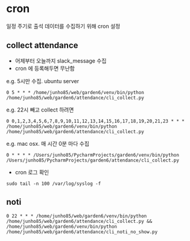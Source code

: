 # cron
일정 주기로 출석 데이터를 수집하기 위해 cron 설정

## collect attendance
* 어제부터 오늘까지 slack_message 수집
* cron 에 등록해두면 무난함

e.g. 5시만 수집. ubuntu server
```
0 5 * * * /home/junho85/web/garden6/venv/bin/python /home/junho85/web/garden6/attendance/cli_collect.py
```

e.g. 22시 빼고 collect 하려면
```
0 0,1,2,3,4,5,6,7,8,9,10,11,12,13,14,15,16,17,18,19,20,21,23 * * * /home/junho85/web/garden6/venv/bin/python /home/junho85/web/garden6/attendance/cli_collect.py
```

e.g. mac osx. 매 시간 0분 마다 수집
```
0 * * * * /Users/junho85/PycharmProjects/garden6/venv/bin/python /Users/junho85/PycharmProjects/garden6/attendance/cli_collect.py
```

* cron 로그 확인
```
sudo tail -n 100 /var/log/syslog -f
```

## noti
```
0 22 * * * /home/junho85/web/garden6/venv/bin/python /home/junho85/web/garden6/attendance/cli_collect.py && /home/junho85/web/garden6/venv/bin/python /home/junho85/web/garden6/attendance/cli_noti_no_show.py
```